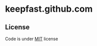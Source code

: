# keepfast.github.com


## License

Code is under [MIT](http://davidsonfellipe.mit-license.org) license
